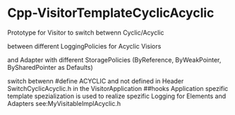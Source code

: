 # Cpp-VisitorTemplateCyclicAcyclic
Prototype for Visitor to switch betwenn Cyclic/Acyclic  

between different LoggingPolicies for Acyclic Visiors

and Adapter with different StoragePolicies (ByReference, ByWeakPointer, BySharedPointer as Defaults)

switch betwenn #define ACYCLIC and not defined in Header SwitchCyclicAcyclic.h in the VisitorApplication
##hooks
Application spezific template spezialization is used to realize spezific Logging
for Elements and Adapters see:MyVisitableImplAcyclic.h

